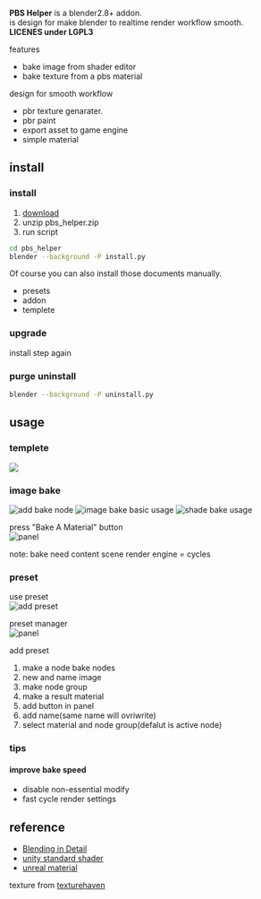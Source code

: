 **PBS Helper** is a blender2.8+ addon.  
is design for make blender to realtime render workflow smooth.  
**LICENES under LGPL3**

<!-- reference images -->

features
- bake image from shader editor
- bake texture from a pbs material


design for smooth workflow
- pbr texture genarater.
- pbr paint
- export asset to game engine
- simple material

## install
### install
1. [download](https://github.com/ywaby/bl_pbs_helper/releases)
2. unzip pbs_helper.zip
3. run script
```sh
cd pbs_helper
blender --background -P install.py
```

Of course you can also install those documents manually.
- presets
- addon
- templete


### upgrade 
install step again

### purge uninstall
```sh
blender --background -P uninstall.py
```

## usage
### templete
![](./doc/assets/templete.png)

### image bake
![add bake node](./doc/assets/add_bake_node.png)
![image bake basic usage](./doc/assets/image_bake_base_usage.png)
![shade bake usage](./doc/assets/use_bake_node.png)  

press "Bake A Material" button   
![panel](./doc/assets/panel.png)

note: bake  need content scene render engine = cycles 

### preset
use preset  
![add preset](./doc/assets/add_preset.png)

preset manager  
![panel](./doc/assets/panel.png)

add preset  
1. make a node bake nodes
2. new and name image
3. make node group 
4. make a result material
5. add button in panel
6. add name(same name will ovriwrite)
7. select material and node group(defalut is active node)

### tips 
#### improve bake speed
- disable non-essential modify
- fast cycle render settings

## reference
- [Blending in Detail](https://blog.selfshadow.com/publications/blending-in-detail/)
- [unity standard shader](https://docs.unity3d.com/2019.1/Documentation/Manual/StandardShaderMetallicVsSpecular.html)
- [unreal material](https://docs.unrealengine.com/en-us/Engine/Rendering/Materials/MaterialInputs)

texture from [texturehaven](https://texturehaven.com/tex/?c=metal&t=metal_plate)
